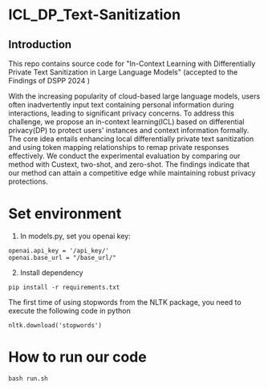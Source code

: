 # ICL_DP_Text-Sanitization

## Introduction
This repo contains source code for "In-Context Learning with Differentially Private Text Sanitization in Large Language Models" (accepted to the Findings of DSPP 2024 )

With the increasing popularity of cloud-based large language models, users often inadvertently input text containing personal information during interactions, leading to significant privacy concerns. To address this challenge, we propose an in-context learning(ICL) based on differential privacy(DP) to protect users' instances and context information formally. The core idea entails enhancing local differentially private text sanitization and using token mapping relationships to remap private responses effectively. We conduct the experimental evaluation by comparing our method with Custext, two-shot, and zero-shot. The findings indicate that our method can attain a competitive edge while maintaining robust privacy protections.

# Set environment
1. In models.py, set you openai key:
```
openai.api_key = '/api_key/'
openai.base_url = "/base_url/"
```

2. Install dependency
```shell
pip install -r requirements.txt
```

The first time of using stopwords from the NLTK package, you need to execute the following code in python
```
nltk.download('stopwords')
```
# How to run our code

```shell
bash run.sh
```



